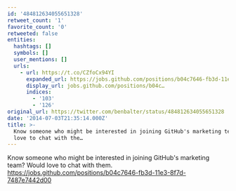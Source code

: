 ```yaml
---
id: '484812634055651328'
retweet_count: '1'
favorite_count: '0'
retweeted: false
entities:
  hashtags: []
  symbols: []
  user_mentions: []
  urls:
    - url: https://t.co/CZfoCx94YI
      expanded_url: https://jobs.github.com/positions/b04c7646-fb3d-11e3-8f7d-7487e7442d00
      display_url: jobs.github.com/positions/b04c…
      indices:
        - '103'
        - '126'
original_url: https://twitter.com/benbalter/status/484812634055651328
date: '2014-07-03T21:35:14.000Z'
title: >-
  Know someone who might be interested in joining GitHub's marketing team? Would
  love to chat with the…
---
```


Know someone who might be interested in joining GitHub's marketing team? Would love to chat with them. https://jobs.github.com/positions/b04c7646-fb3d-11e3-8f7d-7487e7442d00